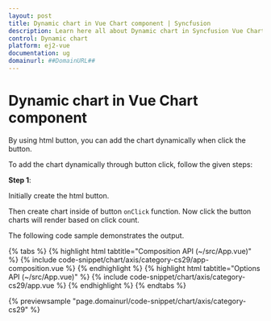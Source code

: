 ```yaml
---
layout: post
title: Dynamic chart in Vue Chart component | Syncfusion
description: Learn here all about Dynamic chart in Syncfusion Vue Chart component of Syncfusion Essential JS 2 and more.
control: Dynamic chart 
platform: ej2-vue
documentation: ug
domainurl: ##DomainURL##
---
```


<!-- markdownlint-disable MD036 -->

# Dynamic chart in Vue Chart component

By using html button, you can add the chart dynamically when click the button.

To add the chart dynamically through button click, follow the given steps:

**Step 1**:

Initially create the html button.

Then create chart inside of button `onClick` function. Now click the button charts will render based on click count.

The following code sample demonstrates the output.

{% tabs %}
{% highlight html tabtitle="Composition API (~/src/App.vue)" %}
{% include code-snippet/chart/axis/category-cs29/app-composition.vue %}
{% endhighlight %}
{% highlight html tabtitle="Options API (~/src/App.vue)" %}
{% include code-snippet/chart/axis/category-cs29/app.vue %}
{% endhighlight %}
{% endtabs %}
        
{% previewsample "page.domainurl/code-snippet/chart/axis/category-cs29" %}